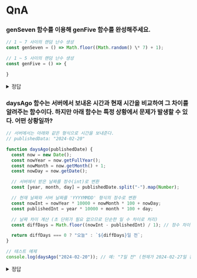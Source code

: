 # QnA

### genSeven 함수를 이용해 genFive 함수를 완성해주세요.

```js
// 1 ~ 7 사이의 랜덤 난수 생성
const genSeven = () => Math.floor((Math.random() \* 7) + 1);

// 1 ~ 5 사이의 랜덤 난수 생성
const genFive = () => {

}
```

<details>
<summary>정답</summary>

```js
const genSeven = () => Math.floor((Math.random() \* 7) + 1);

const genFive = () => {
    let r = 0;

    for (let i = 0; i < 5; i++) {
        r += genSeven();
    }

    return (r % 5) + 1;
}

const genFive2 = () => {
    let r;

    while (true){
        r = genSeven();
        if (r > 5){
            continue
        }else{
            break
        }
    }

    return r

}

const countRandomNumber = () =>{
    const n = 1000000;
    const arr = [0, 0, 0, 0, 0];

    for (let i = 0; i < n; i++){
        const r = genFive();
        arr[r-1] += 1;
    }

    console.log(arr);

}

countRandomNumber();
```

</details>

### daysAgo 함수는 서버에서 보내온 시간과 현재 시간을 비교하여 그 차이를 알려주는 함수이다. 하지만 아래 함수는 특정 상황에서 문제가 발생할 수 있다. 어떤 상황일까?

```js
// 서버에서는 아래와 같은 형식으로 시간을 보내준다.
// publishedData: "2024-02-20"

function daysAgo(publishedDate) {
  const now = new Date();
  const nowYear = now.getFullYear();
  const nowMonth = now.getMonth() + 1;
  const nowDay = now.getDate();

  // 서버에서 받은 날짜를 정수(int)로 변환
  const [year, month, day] = publishedDate.split("-").map(Number);

  // 현재 날짜와 서버 날짜를 'YYYYMMDD' 형식의 정수로 변환
  const nowInt = nowYear * 10000 + nowMonth * 100 + nowDay;
  const publishedInt = year * 10000 + month * 100 + day;

  // 날짜 차이 계산 (초 단위가 필요 없으므로 단순한 일 수 차이로 처리)
  const diffDays = Math.floor((nowInt - publishedInt) / 1); // 정수 차이

  return diffDays === 0 ? "오늘" : `${diffDays}일 전`;
}

// 테스트 예제
console.log(daysAgo("2024-02-20")); // 예: "7일 전" (현재가 2024-02-27일 경우)
```

<details>
<summary>정답</summary>

`new Date()`는 자바스크립트 코드가 실행된 시스템의 시계에 의해 결정된다. 따라서 서버에서 보내온 시간대와 클라이언트가 접속한 locale 시간대가 다를 경우, 문제가 발생할 수 있다.

따라서 `Date.prototype.getTimezoneOffset`와 같은 함수를 통해 locale 시간과 서버 시간대의 차이를 보정 해 주는 로직이 필요하다.

</details>
